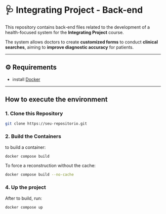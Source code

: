 # 🩺 Integrating Project - Back-end

This repository contains back-end files related to the development of a health-focused system for the **Integrating Project** course.

The system allows doctors to create **customized forms** to conduct **clinical searches**, aiming to **improve diagnostic accuracy** for patients.

---

## ⚙️ Requirements

- install [Docker](https://www.docker.com/)

---


## How to execute the environment

### 1. Clone this Repository

```bash
git clone https://seu-repositorio.git
```


### 2. Build the Containers

to build a container:

```bash
docker compose build 
```

To force a reconstruction without the cache:

```bash
docker compose build --no-cache
```

### 4. Up the project

After to build, run:

```bash
docker compose up
```

